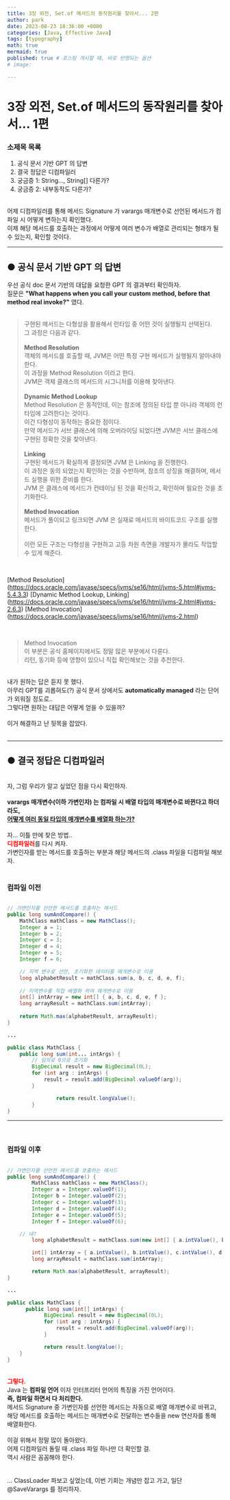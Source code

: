 ```yaml
---
title: 3장 외전, Set.of 메서드의 동작원리를 찾아서... 2편
author: park
date: 2023-08-23 18:36:00 +0800
categories: [Java, Effective Java]
tags: [typography]
math: true
mermaid: true
published: true # 포스팅 개시할 때, 바로 반영되는 옵션
# image: 

---
```


# 3장 외전, Set.of 메서드의 동작원리를 찾아서... 1편

### 소제목 목록

1. 공식 문서 기반 GPT 의 답변<br>
2. 결국 정답은 디컴파일러<br>
3. 궁금증 1: String..., String[] 다른가?<br>
4. 궁금증 2: 내부동작도 다른가?<br>

<br>
어제 디컴파일러를 통해 메서드 Signature 가 varargs 매개변수로 선언된 메서드가 컴파일 시 어떻게 변하는지 확인했다.<br> 
이제 해당 메서드를 호출하는 과정에서 어떻게 여러 변수가 배열로 관리되는 형태가 될 수 있는지, 확인할 것이다.<br> 

---

## ● 공식 문서 기반 GPT 의 답변

우선 공식 doc 문서 기반의 대답을 요청한 GPT 의 결과부터 확인하자.<br>
질문은 <b>"What happens when you call your custom method, before that method real invoke?"</b> 였다.<br>
<br>

> 구현된 메서드는 다형성을 활용해서 런타임 중 어떤 것이 실행될지 선택된다.<br>
> 그 과정은 다음과 같다.<br>
><br>
> <b>Method Resolution</b><br>
> 객체의 메서드를 호출할 때, JVM은 어떤 특정 구현 메서드가 실행될지 알아내야 한다.<br>
> 이 과정을 Method Resolution 이라고 한다.<br>
> JVM은 객체 클래스의 메서드의 시그니처를 이용해 찾아낸다.<br>
><br>
> <b>Dynamic Method Lookup</b><br>
> Method Resolution 은 동적인데, 이는 참조에 정의된 타입 뿐 아니라 객체의 런타임에 고려한다는 것이다.<br>
> 이건 다형성이 동작하는 중요한 점이다.<br>
> 만약 메서드가 서브 클래스에 의해 오버라이딩 되었다면 JVM은 서브 클래스에 구현된 정확한 것을 찾아낸다.<br>
> <br>
> <b>Linking</b><br>
> 구현된 메서드가 확실하게 결정되면 JVM 은 Linking 을 진행한다.<br>
> 이 과정은 동의 되었는지 확인하는 것을 수반하며, 참조의 상징을 해결하며, 메서드 실행을 위한 준비를 한다.<br>
> JVM 은 클래스에 메서드가 컨테이닝 된 것을 확신하고, 확인하며 필요한 것을 초기화한다.<br>
> <br>
> <b>Method Invocation</b><br>
> 메서드가 풀이되고 링크되면 JVM 은 실재로 메서드의 바이트코드 구조를 실행한다.<br>
><br>
> 이런 모든 구조는 다형성을 구현하고 고등 차원 측면을 개발자가 몰라도 작업할 수 있게 해준다.<br>

<br>

[Method Resolution] (https://docs.oracle.com/javase/specs/jvms/se16/html/jvms-5.html#jvms-5.4.3.3)
[Dynamic Method Lookup, Linking] (https://docs.oracle.com/javase/specs/jvms/se16/html/jvms-2.html#jvms-2.6.3)
[Method Invocation] (https://docs.oracle.com/javase/specs/jvms/se16/html/jvms-2.html)

<br>

> Method Invocation<br>
> 이 부분은 공식 홈페이지에서도 정말 많은 부분에서 다룬다.<br>
> 리턴, 동기화 등에 영향이 있으니 직접 확인해보는 것을 추천한다.<br>

<br>
내가 원하는 답은 듣지 못 했다.<br>
아무리 GPT를 괴롭혀도(?) 공식 문서 상에서도 <b>automatically managed</b> 라는 단어가 외워질 정도로..<br>
그렇다면 원하는 대답은 어떻게 얻을 수 있을까?<br>
<br>
이거 해결하고 난 뒷목을 잡았다.<br>
<br>

---

## ● 결국 정답은 디컴파일러

<br>
자, 그럼 우리가 알고 싶었던 점을 다시 확인하자.<br>
<br>
<b>
varargs 매개변수(이하 가변인자) 는 컴파일 시 배열 타입의 매개변수로 바뀐다고 하더라도,<br>
<span style="text-decoration: underline;">어떻게 여러 동일 타입의 매개변수를 배열화 하는가?</span><br>
</b>
<br>
자... 이틀 만에 찾은 방법..<br>
<b style="color: red;">디컴파일러</b>를 다시 켜자.<br>
가변인자를 받는 메서드를 호출하는 부분과 해당 메서드의 .class 파일을 디컴파일 해보자.<br>
<br>

### 컴파일 이전

```java

// 가변인자를 선언한 메서드를 호출하는 메서드
public long sumAndCompare() {
	MathClass mathClass = new MathClass();
	Integer a = 1;
	Integer b = 2;
	Integer c = 3;
	Integer d = 4;
	Integer e = 5;
	Integer f = 6;

	// 지역 변수로 선언, 초기화한 데이터를 매개변수로 이용
	long alphabetResult = mathClass.sum(a, b, c, d, e, f);
        
	// 지역변수를 직접 배열화 하여 매개변수로 이용
	int[] intArray = new int[] { a, b, c, d, e, f };
	long arrayResult = mathClass.sum(intArray);
        
	return Math.max(alphabetResult, arrayResult);
}

...

public class MathClass {
	public long sum(int... intArgs) {
		// 임의로 0으로 초기화
		BigDecimal result = new BigDecimal(0L);
		for (int arg : intArgs) {
			result = result.add(BigDecimal.valueOf(arg));
		}

        		return result.longValue();
    	}
}

```

---

<br>

### 컴파일 이후

```java

// 가변인자를 선언한 메서드를 호출하는 메서드
public long sumAndCompare() {
    	MathClass mathClass = new MathClass();
    	Integer a = Integer.valueOf(1);
    	Integer b = Integer.valueOf(2);
    	Integer c = Integer.valueOf(3);
    	Integer d = Integer.valueOf(4);
    	Integer e = Integer.valueOf(5);
    	Integer f = Integer.valueOf(6);

	// 네?
    	long alphabetResult = mathClass.sum(new int[] { a.intValue(), b.intValue(), c.intValue(), d.intValue(), e.intValue(), f.intValue() });

    	int[] intArray = { a.intValue(), b.intValue(), c.intValue(), d.intValue(), e.intValue(), f.intValue() };
    	long arrayResult = mathClass.sum(intArray);

    	return Math.max(alphabetResult, arrayResult);
}

...

public class MathClass {
	  public long sum(int[] intArgs) {
    		BigDecimal result = new BigDecimal(0L);
    		for (int arg : intArgs) {
      			result = result.add(BigDecimal.valueOf(arg));
    		}

    		return result.longValue();
  	}
}

```

<br>
<b style="color: red;">그렇다.</b><br>
Java 는 <b>컴파일 언어</b> 이자 인터프리터 언어의 특징을 가진 언어이다.<br>
<b>즉, 컴파일 하면서 다 처리한다.</b><br>
메서드 Signature 중 가변인자를 선언한 메서드는 자동으로 배열 매개변수로 바뀌고,<br>
해당 메서드를 호출하는 메서드는 매개변수로 전달하는 변수들을 new 연산자를 통해 배열화한다.<br>
<br>
이걸 위해서 정말 많이 돌아왔다.<br>
어제 디컴파일러 돌릴 때 .class 파일 하나만 더 확인할 걸.<br>
역시 사람은 꼼꼼해야 한다.<br>
<br>
<br>
... ClassLoader 파보고 싶었는데, 이번 기회는 개념만 잡고 가고, 일단 @SaveVarargs 를 정리하자.<br>